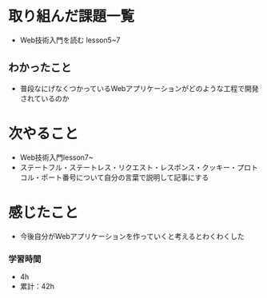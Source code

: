 # 取り組んだ課題一覧
- Web技術入門を読む lesson5~7

## わかったこと
- 普段なにげなくつかっているWebアプリケーションがどのような工程で開発されているのか

# 次やること
- Web技術入門lesson7~
- ステートフル・ステートレス・リクエスト・レスポンス・クッキー・プロトコル・ポート番号について自分の言葉で説明して記事にする

# 感じたこと
- 今後自分がWebアプリケーションを作っていくと考えるとわくわくした

### 学習時間
- 4h
- 累計：42h
